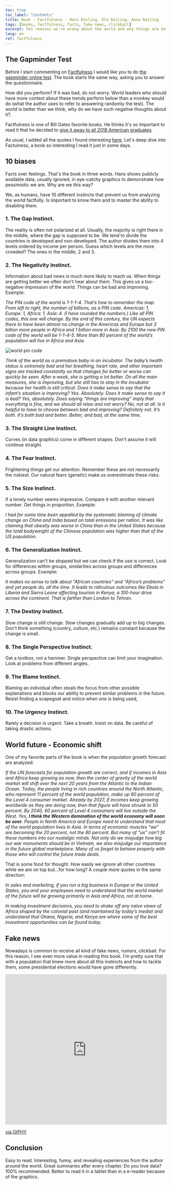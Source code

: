 ```yaml
---
toc: true
toc_label: "Contents"
title: Book - Factfulness - Hans Rosling, Ola Rosling, Anna Rosling
tags: [books, factfulness, facts, fake news, clickbait]
excerpt: Ten reasons we're wrong about the world and why things are better than you think
lang: en
ref: factfulness
---
```


## The Gapminder Test

Before I start commenting on [Factfulness](https://www.amazon.com/-/es/Hans-Rosling/dp/1250107814) I would like you to do [the gapminder online test](https://forms.gapminder.org/s3/test-2018). The book starts the same way, asking you to answer the questionnaire.

How did you perform? If it was bad, do not worry. World leaders who should have more context about these trends perform below than a monkey would do (what the author uses to refer to answering randomly the test). The world is better than we think, why do we have such negative thoughts about it?.

Factfulness is one of Bill Gates favorite books. He thinks it's so important to read it that he decided to [give it away to all 2018 American graduates](https://www.goodnet.org/articles/bill-gates-gifts-graduates-his-favorite-book-on-positivity).

As usual, I added all the quotes I found interesting [here](https://juan.pallares.me/books/factfulness/). Let's deep dive into Factulness, a book so interesting I read it just in some days.

## 10 biases

Facts over feelings. That's the book in three words. Hans shows publicly available data, usually ignored, in eye-catchy graphics to demonstrate how pessimistic we are. Why are we this way?

We, as humans, have 10 different instincts that prevent us from analyzing the world factfully. Is important to know them and to master the ability to disabling them.

### 1. The **Gap** Instinct.

The reality is often not polarized at all. Usually, the majority is right there in the middle, where the gap is supposed to be. We tend to divide the countries in developed and non-developed. The author divides them into 4 levels ordered by income per person. Guess which levels are the more crowded? The ones in the middle, 2 and 3.

### 2. The **Negativity** Instinct.

Information about bad news is much more likely to reach us. When things are getting better we often don't hear about them. This gives us a too-negative impression of the world. Things can be bad and improving. Example:

_The PIN code of the world is 1-1-1-4. That’s how to remember the map. From left to right, the number of billions, as a PIN code. Americas: 1, Europe: 1, Africa: 1, Asia: 4. (I have rounded the numbers.) Like all PIN codes, this one will change. By the end of this century, the UN expects there to have been almost no change in the Americas and Europe but 3 billion more people in Africa and 1 billion more in Asia. By 2100 the new PIN code of the world will be 1-1-4-5. More than 80 percent of the world’s population will live in Africa and Asia._

![world pin code](/images/world_pin_code.png)

_Think of the world as a premature baby in an incubator. The baby’s health status is extremely bad and her breathing, heart rate, and other important signs are tracked constantly so that changes for better or worse can quickly be seen. After a week, she is getting a lot better. On all the main measures, she is improving, but she still has to stay in the incubator because her health is still critical. Does it make sense to say that the infant’s situation is improving? Yes. Absolutely. Does it make sense to say it is bad? Yes, absolutely. Does saying “things are improving” imply that everything is fine, and we should all relax and not worry? No, not at all. Is it helpful to have to choose between bad and improving? Definitely not. It’s both. It’s both bad and better. Better, and bad, at the same time._

### 3. The **Straight Line** Instinct.

Curves (in data graphics) come in different shapes. Don't assume it will continue straight.

### 4. The **Fear** Instinct.

Frightening things get our attention. Remember these are not necessarily the riskiest. Our natural fears (genetic) make us overestimate these risks.

### 5. The **Size** Instinct.

If a lonely number seems impressive. Compare it with another relevant number. Get things in proportion. Example:

_I had for some time been appalled by the systematic blaming of climate change on China and India based on total emissions per nation. It was like claiming that obesity was worse in China than in the United States because the total bodyweight of the Chinese population was higher than that of the US population._

### 6. The **Generalization** Instinct.

Generalization can't be stopped but we can check if the use is correct. Look for differences within groups, similarities across groups and differences across groups. Example:

_It makes no sense to talk about “African countries” and “Africa’s problems” and yet people do, all the time. It leads to ridiculous outcomes like Ebola in Liberia and Sierra Leone affecting tourism in Kenya, a 100-hour drive across the continent. That is farther than London to Tehran._

### 7. The **Destiny** Instinct.

Slow change is still change. Slow changes gradually add up to big changes. Don't think something (country, culture, etc.) remains constant because the change is small.

### 8. The **Single Perspective** Instinct.

Get a toolbox, not a hammer. Single perspective can limit your imagination. Look at problems from different angles.

### 9. The **Blame** Instinct.

Blaming an individual often steals the focus from other possible explanations and blocks our ability to prevent similar problems in the future. Resist finding a scapegoat and notice when one is being used,

### 10. The **Urgency** Instinct.

Rarely a decision is urgent. Take a breath. Insist on data. Be careful of taking drastic actions.

## World future - Economic shift

One of my favorite parts of the book is when the population growth forecast are analyzed:

_If the UN forecasts for population growth are correct, and if incomes in Asia and Africa keep growing as now, then the center of gravity of the world market will shift over the next 20 years from the Atlantic to the Indian Ocean. Today, the people living in rich countries around the North Atlantic, who represent 11 percent of the world population, make up 60 percent of the Level 4 consumer market. Already by 2027, if incomes keep growing worldwide as they are doing now, then that figure will have shrunk to 50 percent. By 2040, 60 percent of Level 4 consumers will live outside the West. Yes, **I think the Western domination of the world economy will soon be over**. People in North America and Europe need to understand that most of the world population lives in Asia. In terms of economic muscles “we” are becoming the 20 percent, not the 80 percent. But many of “us” can’t fit these numbers into our nostalgic minds. Not only do we misjudge how big our war monuments should be in Vietnam, we also misjudge our importance in the future global marketplace. Many of us forget to behave properly with those who will control the future trade deals._

That is some food for thought. How easily we ignore all other countries while we are on top but...for how long? A couple more quotes in the same direction:

_In sales and marketing, if you run a big business in Europe or the United States, you and your employees need to understand that the world market of the future will be growing primarily in Asia and Africa, not at home._

_In making investment decisions, you need to shake off any naïve views of Africa shaped by the colonial past (and maintained by today’s media) and understand that Ghana, Nigeria, and Kenya are where some of the best investment opportunities can be found today._

## Fake news

Nowadays is common to receive all kind of fake news, rumors, clickbait. For this reason, I see even more value in reading this book. I'm pretty sure that with a population that knew more about all this instincts and how to tackle them, some presidential elections would have gone differently.

<div style="width:100%;height:0;padding-bottom:93%;position:relative;"><iframe src="https://giphy.com/embed/26tknCqiJrBQG6bxC" width="100%" height="100%" style="position:absolute" frameBorder="0" class="giphy-embed" allowFullScreen></iframe></div><p><a href="https://giphy.com/gifs/election2016-election-2016-presidential-debate-26tknCqiJrBQG6bxC">via GIPHY</a></p>

## Conclusion

Easy to read. Interesting, funny, and revealing experiences from the author around the world. Great summaries after every chapter. Do you love data? 100% recommended. Better to read it in a tablet than in a e-reader because of the graphics.
